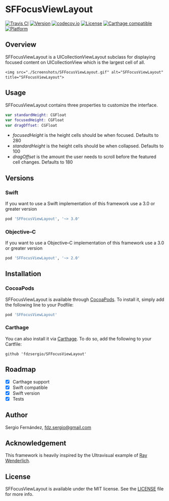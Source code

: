 # SFFocusViewLayout

[![Travis CI](https://travis-ci.org/fdzsergio/SFFocusViewLayout.svg?branch=master)](https://travis-ci.org/fdzsergio/SFFocusViewLayout)
[![Version](https://img.shields.io/cocoapods/v/SFFocusViewLayout.svg?style=flat)](http://cocoapods.org/pods/SFFocusViewLayout)
[![codecov.io](https://codecov.io/github/fdzsergio/SFFocusViewLayout/coverage.svg?branch=master)](https://codecov.io/github/fdzsergio/SFFocusViewLayout?branch=master)
[![License](https://img.shields.io/cocoapods/l/SFFocusViewLayout.svg?style=flat)](http://cocoapods.org/pods/SFFocusViewLayout)
[![Carthage compatible](https://img.shields.io/badge/Carthage-compatible-4BC51D.svg?style=flat)](https://github.com/Carthage/Carthage)
[![Platform](https://img.shields.io/cocoapods/p/SFFocusViewLayout.svg?style=flat)](http://cocoapods.org/pods/SFFocusViewLayout)

## Overview
SFFocusViewLayout is a UICollectionViewLayout subclass for displaying focused content on UICollectionView which is the largest cell of all.

<p align="center" >
  
	<img src="./Screenshots/SFFocusViewLayout.gif" alt="SFFocusViewLayout" title="SFFocusViewLayout">

</p>

## Usage

SFFocusViewLayout contains three properties to customize the interface.

```swift
var standardHeight: CGFloat
var focusedHeight: CGFloat
var dragOffset: CGFloat
```

- _focusedHeight_ is the height cells should be when focused.  Defaults to 280
- _standardHeight_ is the height cells should be when collapsed.  Defaults to 100
- _dragOffset_ is the amount the user needs to scroll before the featured cell changes. Defaults to 180


## Versions

### Swift
If you want to use a Swift implementation of this framework use a 3.0 or greater version

```ruby
pod 'SFFocusViewLayout', '~> 3.0'
```

### Objective–C
If you want to use a Objective–C implementation of this framework use a 3.0 or greater version

```ruby
pod 'SFFocusViewLayout', '~> 2.0'
```

## Installation

### CocoaPods

SFFocusViewLayout is available through [CocoaPods](http://cocoapods.org). To install
it, simply add the following line to your Podfile:

```ruby
pod 'SFFocusViewLayout'
```
### Carthage

You can also install it via [Carthage](https://github.com/Carthage/Carthage). To do so, add the following to your Cartfile:

```terminal
github 'fdzsergio/SFFocusViewLayout'
```

## Roadmap
- [x] Carthage support
- [x] Swift compatible
- [x] Swift version
- [x] Tests

## Author

Sergio Fernández, fdz.sergio@gmail.com

## Acknowledgement

This framework is heavily inspired by the Ultravisual example of [Ray Wenderlich](http://www.raywenderlich.com/99087/swift-expanding-cells-ios-collection-views).

## License

SFFocusViewLayout is available under the MIT license. See the [LICENSE](https://raw.githubusercontent.com/fdzsergio/SFFocusViewLayout/master/LICENSE) file for more info.
